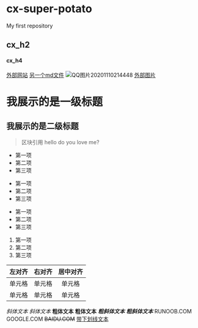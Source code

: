 # cx-super-potato
My first repository
## cx_h2
#### cx_h4
[外部网站](https://mooc1-2.chaoxing.com)
[另一个md文件](cx.md)
![QQ图片20201110214448](https://user-images.githubusercontent.com/83060369/115895884-7a0dc980-a48d-11eb-9076-707129f2488c.jpg)
[外部图片](http://daxueui-oss.koocdn.com/images/fe_upload/2021/4/2021-4-9-1617938850675.jpg)

我展示的是一级标题
=================
我展示的是二级标题
-----------------
> 区块引用
> hello 
> do  you love me? 

* 第一项
* 第二项
* 第三项

+ 第一项
+ 第二项
+ 第三项

- 第一项
- 第二项
- 第三项
1. 第一项
2. 第二项
3. 第三项  


| 左对齐 | 右对齐 | 居中对齐 |
| :-----| ----: | :----: |
| 单元格 | 单元格 | 单元格 |
| 单元格 | 单元格 | 单元格 |


*斜体文本*
_斜体文本_
**粗体文本**
__粗体文本__
***粗斜体文本***
___粗斜体文本___
RUNOOB.COM
GOOGLE.COM
~~BAIDU.COM~~
<u>带下划线文本</u>
